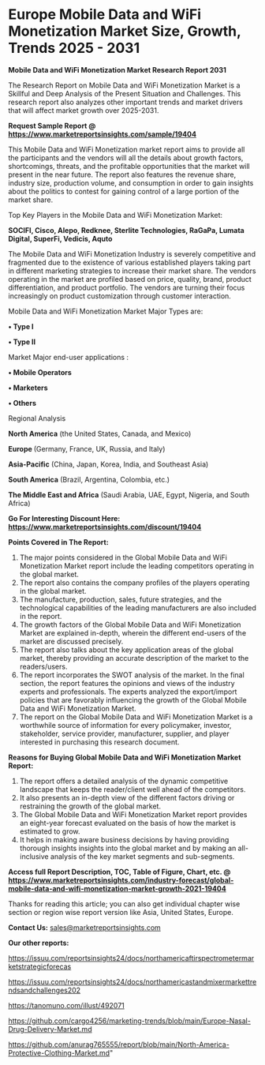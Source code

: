 # Europe Mobile Data and WiFi Monetization Market Size, Growth, Trends 2025 - 2031

<strong>Mobile Data and WiFi Monetization Market Research Report 2031</strong>

The Research Report on Mobile Data and WiFi Monetization Market is a Skillful and Deep Analysis of the Present Situation and Challenges. This research report also analyzes other important trends and market drivers that will affect market growth over 2025-2031.

<strong>Request Sample Report @ <a href=https://www.marketreportsinsights.com/sample/19404>https://www.marketreportsinsights.com/sample/19404</a></strong>

This Mobile Data and WiFi Monetization market report aims to provide all the participants and the vendors will all the details about growth factors, shortcomings, threats, and the profitable opportunities that the market will present in the near future. The report also features the revenue share, industry size, production volume, and consumption in order to gain insights about the politics to contest for gaining control of a large portion of the market share.

Top Key Players in the Mobile Data and WiFi Monetization Market:

<strong>SOCIFI, Cisco, Alepo, Redknee, Sterlite Technologies, RaGaPa, Lumata Digital, SuperFi, Vedicis, Aquto</strong>

The Mobile Data and WiFi Monetization Industry is severely competitive and fragmented due to the existence of various established players taking part in different marketing strategies to increase their market share. The vendors operating in the market are profiled based on price, quality, brand, product differentiation, and product portfolio. The vendors are turning their focus increasingly on product customization through customer interaction.

Mobile Data and WiFi Monetization Market Major Types are:

<strong>• Type I

• Type II</strong>

Market Major end-user applications :

<strong>• Mobile Operators

• Marketers

• Others</strong>

Regional Analysis

</u><strong><b>North America</b></strong> (the United States, Canada, and Mexico)

<strong><b>Europe </b></strong>(Germany, France, UK, Russia, and Italy)

<strong><b>Asia-Pacific</b></strong> (China, Japan, Korea, India, and Southeast Asia)

<strong><b>South America</b></strong> (Brazil, Argentina, Colombia, etc.)

<strong><b>The Middle East and Africa</b></strong> (Saudi Arabia, UAE, Egypt, Nigeria, and South Africa)

<strong>Go For Interesting Discount Here: <a href=https://www.marketreportsinsights.com/discount/19404>https://www.marketreportsinsights.com/discount/19404</a></strong>

<strong>Points Covered in The Report:</strong>
<ol>
  <li>The major points considered in the Global Mobile Data and WiFi Monetization Market report include the leading competitors operating in the global market.</li>
  <li>The report also contains the company profiles of the players operating in the global market.</li>
  <li>The manufacture, production, sales, future strategies, and the technological capabilities of the leading manufacturers are also included in the report.</li>
  <li>The growth factors of the Global Mobile Data and WiFi Monetization Market are explained in-depth, wherein the different end-users of the market are discussed precisely.</li>
  <li>The report also talks about the key application areas of the global market, thereby providing an accurate description of the market to the readers/users.</li>
  <li>The report incorporates the SWOT analysis of the market. In the final section, the report features the opinions and views of the industry experts and professionals. The experts analyzed the export/import policies that are favorably influencing the growth of the Global Mobile Data and WiFi Monetization Market.</li>
  <li>The report on the Global Mobile Data and WiFi Monetization Market is a worthwhile source of information for every policymaker, investor, stakeholder, service provider, manufacturer, supplier, and player interested in purchasing this research document.</li>
</ol>
<strong>Reasons for Buying Global Mobile Data and WiFi Monetization Market Report:</strong>

<ol>
  <li>The report offers a detailed analysis of the dynamic competitive landscape that keeps the reader/client well ahead of the competitors.</li>
  <li>It also presents an in-depth view of the different factors driving or restraining the growth of the global market.</li>
  <li>The Global Mobile Data and WiFi Monetization Market report provides an eight-year forecast evaluated on the basis of how the market is estimated to grow.</li>
  <li>It helps in making aware business decisions by having providing thorough insights insights into the global market and by making an all-inclusive analysis of the key market segments and sub-segments.</li>
</ol>
<strong>Access full Report Description, TOC, Table of Figure, Chart, etc. @ <a href=https://www.marketreportsinsights.com/industry-forecast/global-mobile-data-and-wifi-monetization-market-growth-2021-19404>https://www.marketreportsinsights.com/industry-forecast/global-mobile-data-and-wifi-monetization-market-growth-2021-19404</a></strong>


Thanks for reading this article; you can also get individual chapter wise section or region wise report version like Asia, United States, Europe.

<strong>Contact Us:</strong>
sales@marketreportsinsights.com

<strong>Our other reports:</strong>

<a href=https://issuu.com/reportsinsights24/docs/northamericaftirspectrometermarketstrategicforecas>https://issuu.com/reportsinsights24/docs/northamericaftirspectrometermarketstrategicforecas</a>

<a href=https://issuu.com/reportsinsights24/docs/northamericastandmixermarkettrendsandchallenges202>https://issuu.com/reportsinsights24/docs/northamericastandmixermarkettrendsandchallenges202</a>

<a href=https://tanomuno.com/illust/492071>https://tanomuno.com/illust/492071</a>

<a href=https://github.com/cargo4256/marketing-trends/blob/main/Europe-Nasal-Drug-Delivery-Market.md>https://github.com/cargo4256/marketing-trends/blob/main/Europe-Nasal-Drug-Delivery-Market.md</a>

<a href=https://github.com/anurag765555/report/blob/main/North-America-Protective-Clothing-Market.md>https://github.com/anurag765555/report/blob/main/North-America-Protective-Clothing-Market.md</a>"
